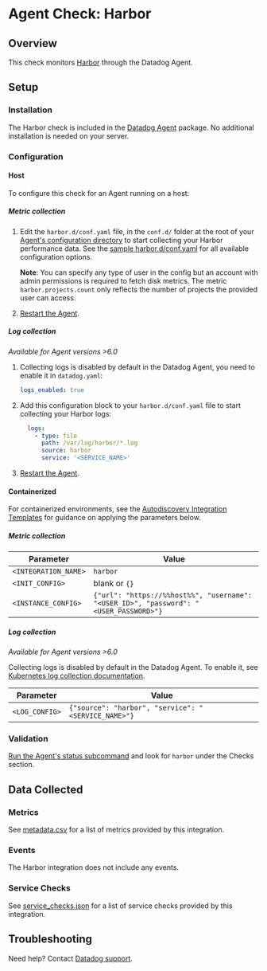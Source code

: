 # Agent Check: Harbor

## Overview

This check monitors [Harbor][1] through the Datadog Agent.

## Setup

### Installation

The Harbor check is included in the [Datadog Agent][2] package. No additional installation is needed on your server.

### Configuration

<!-- xxx tabs xxx -->
<!-- xxx tab "Host" xxx -->

#### Host

To configure this check for an Agent running on a host:

##### Metric collection

1. Edit the `harbor.d/conf.yaml` file, in the `conf.d/` folder at the root of your [Agent's configuration directory][3] to start collecting your Harbor performance data. See the [sample harbor.d/conf.yaml][4] for all available configuration options.

    **Note**: You can specify any type of user in the config but an account with admin permissions is required to fetch disk metrics. The metric `harbor.projects.count` only reflects the number of projects the provided user can access.

2. [Restart the Agent][5].

##### Log collection

_Available for Agent versions >6.0_

1. Collecting logs is disabled by default in the Datadog Agent, you need to enable it in `datadog.yaml`:

   ```yaml
   logs_enabled: true
   ```

2. Add this configuration block to your `harbor.d/conf.yaml` file to start collecting your Harbor logs:

   ```yaml
     logs:
       - type: file
         path: /var/log/harbor/*.log
         source: harbor
         service: '<SERVICE_NAME>'
   ```

3. [Restart the Agent][5].

<!-- xxz tab xxx -->
<!-- xxx tab "Containerized" xxx -->

#### Containerized

For containerized environments, see the [Autodiscovery Integration Templates][6] for guidance on applying the parameters below.

##### Metric collection

| Parameter            | Value                                                                                 |
| -------------------- | ------------------------------------------------------------------------------------- |
| `<INTEGRATION_NAME>` | `harbor`                                                                              |
| `<INIT_CONFIG>`      | blank or `{}`                                                                         |
| `<INSTANCE_CONFIG>`  | `{"url": "https://%%host%%", "username": "<USER_ID>", "password": "<USER_PASSWORD>"}` |

##### Log collection

_Available for Agent versions >6.0_

Collecting logs is disabled by default in the Datadog Agent. To enable it, see [Kubernetes log collection documentation][7].

| Parameter      | Value                                               |
| -------------- | --------------------------------------------------- |
| `<LOG_CONFIG>` | `{"source": "harbor", "service": "<SERVICE_NAME>"}` |

<!-- xxz tab xxx -->
<!-- xxz tabs xxx -->

### Validation

[Run the Agent's status subcommand][8] and look for `harbor` under the Checks section.

## Data Collected

### Metrics

See [metadata.csv][9] for a list of metrics provided by this integration.

### Events

The Harbor integration does not include any events.

### Service Checks

See [service_checks.json][10] for a list of service checks provided by this integration.

## Troubleshooting

Need help? Contact [Datadog support][11].


[1]: https://goharbor.io
[2]: https://app.datadoghq.com/account/settings#agent
[3]: https://docs.datadoghq.com/agent/guide/agent-configuration-files/
[4]: https://github.com/DataDog/integrations-core/blob/master/harbor/datadog_checks/harbor/data/conf.yaml.example
[5]: https://docs.datadoghq.com/agent/guide/agent-commands/#start-stop-and-restart-the-agent
[6]: https://docs.datadoghq.com/agent/kubernetes/integrations/
[7]: https://docs.datadoghq.com/agent/kubernetes/log/
[8]: https://docs.datadoghq.com/agent/guide/agent-commands/#agent-status-and-information
[9]: https://github.com/DataDog/integrations-core/blob/master/harbor/metadata.csv
[10]: https://github.com/DataDog/integrations-core/blob/master/harbor/assets/service_checks.json
[11]: https://docs.datadoghq.com/help/
